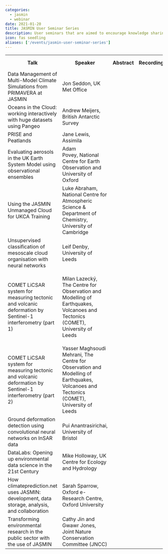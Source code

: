 ```yaml
---
categories:
  - jasmin
  - webinar
date: 2021-01-20
title: JASMIN User Seminar Series
description: User seminars that are aimed to encourage knowledge sharing and best practice between JASMIN users - whilst showcasing the types of science enabled by JASMIN. 
icon: fas seedling
aliases: ['/events/jasmin-user-seminar-series']
---
```

<table class="table table-responsive table-striped">
<tbody>
<tr>
<th>Talk</th>
<th>Speaker</th>
<th>Abstract</th>
<th>Recording</th>
<th>Slides</th>
<th>Date of talk</th>
</tr>
<tr>
<td>Data Management of Multi-Model Climate Simulations from PRIMAVERA at JASMIN</td>
<td>Jon Seddon, UK Met Office</td>
<td><a class="btn btn-primary" href="https://docs.google.com/document/d/e/2PACX-1vRDvhh-iidAwCpAqGkOuoVrPjfGv9I_5PuZP4eWYBEWs2YLVZ3CHKvgOcuBROG5LyEGmAWZO5hJDucE/pub" title="abstract"><span class="far fa-file-alt"></span></a></td>
<td><a class="btn btn-primary" href="https://youtu.be/oiHaipnuuVk" title="video"><span class="fab fa-youtube"></span></a></td>
<td><a class="btn btn-primary" href="https://drive.google.com/file/d/1s1jFhgbDIfSJ2CIn-lhgAor9Ygt3XKqN/view?usp=sharing" title="slides"><span class="fas fa-file-alt"></span></a></td>
<td>January 2021</td>
</tr>
<tr>
<td>Oceans in the Cloud: working interactively with huge datasets using Pangeo</td>
<td>Andrew Meijers, British Antarctic Survey</td>
<td><a class="btn btn-primary" href="https://docs.google.com/document/d/e/2PACX-1vTsaQl8xiUWeP53s1qseNP3EjOFzE8d38XWinmIi7uVI8jTtfTaJneAc2Z8vcqwwyqkQ0Fm5MqZsrPt/pub" title="abstract"><span class="far fa-file-alt"></span></a></td>
<td><a class="btn btn-primary" href="https://youtu.be/e0qVBwlR2zc" title="video"><span class="fab fa-youtube"></span></a></td>
<td><a class="btn btn-primary" href="https://drive.google.com/file/d/1MzGzOZ6a5KBGypfKGf5CZQ-kofcV6RoO/view?usp=sharing" title="slides"><span class="fas fa-file-alt"></span></a></td>
<td>January 2021</td>
</tr>
<tr>
<td>PRISE and Peatlands&nbsp;</td>
<td>Jane Lewis, Assimila</td>
<td><a class="btn btn-primary" href="https://docs.google.com/document/d/e/2PACX-1vR2nYugoa_9W8XQtqRrugMcd-O9oLoqTUFWvHhnjQlX7JwwpgwuekOqEUsYwEK7Y4uiLQgZpIKTOYYB/pub" title="abstract"><span class="far fa-file-alt"></span></a></td>
<td><a class="btn btn-primary" href="https://youtu.be/Lc1TNWmenuc" title="video"><span class="fab fa-youtube"></span></a></td>
<td><a class="btn btn-primary" href="https://drive.google.com/file/d/1p-O6AoclA14PzU8JewHw03DpBlhVX_Tg/view?usp=sharing" title="slides"><span class="fas fa-file-alt"></span></a></td>
<td>February 2021</td>
</tr>
<tr>
<td>Evaluating aerosols in the UK Earth System Model using observational ensembles</td>
<td>Adam Povey,&nbsp;National Centre for Earth Observation&nbsp;and University of Oxford</td>
<td><a class="btn btn-primary" href="https://docs.google.com/document/d/e/2PACX-1vROGYWauu22Bzm4i3cykneU9c697nr35h1v6lqJ0U3kHlDxf79pPW_MmAO0p5hzVyLwjbHQe5BLvEZj/pub" title="abstract"><span class="far fa-file-alt"></span></a></td>
<td><a class="btn btn-primary" href="https://youtu.be/Evx2NU3pFjc" title="video"><span class="fab fa-youtube"></span></a></td>
<td><a class="btn btn-primary" href="https://drive.google.com/file/d/1S93isbAIH_NnpLHVtMbtqtWBm3vMGdaS/view?usp=sharing" title="slides"><span class="fas fa-file-alt"></span></a></td>
<td>February 2021</td>
</tr>
<tr>
<td>Using the JASMIN Unmanaged Cloud for UKCA Training</td>
<td>Luke Abraham, National Centre for Atmospheric Science &amp; Department of Chemistry, University of Cambridge</td>
<td><a class="btn btn-primary" href="https://docs.google.com/document/d/e/2PACX-1vRuSqbv4dFj1OgjEDkPpFjcA4H9ZqN6NuVW3LtVOXs_vv25-Y0mU31LGZUF_YVFXZhZ4i4fv010amuP/pub" title="abstract"><span class="far fa-file-alt"></span></a></td>
<td><a class="btn btn-primary" href="https://youtu.be/gAT9HIUJ1U0" title="video"><span class="fab fa-youtube"></span></a></td>
<td><a class="btn btn-primary" href="https://drive.google.com/file/d/1OeHfPBHRcK31lyWTWRO4JdNHXlggNYT7/view?usp=sharing" title="slides"><span class="fas fa-file-alt"></span></a></td>
<td>March 2021</td>
</tr>
<tr>
<td>Unsupervised classification of mesoscale cloud organisation with neural networks</td>
<td>Leif Denby, University of Leeds</td>
<td><a class="btn btn-primary" href="https://docs.google.com/document/d/e/2PACX-1vTdDhRdcdq5qfPWJOjAEA6LBoB8T7_TU0DxRcY7M_MOar8ivhWvgxwYNQV1MmVVZ0op_YjB4fSRdxjf/pub" title="abstract"><span class="far fa-file-alt"></span></a></td>
<td><a class="btn btn-primary" href="https://youtu.be/0qH9O57epso" title="video"><span class="fab fa-youtube"></span></a></td>
<td><a class="btn btn-primary" href="https://drive.google.com/file/d/1Ae2JlmywpWAB_nUBB7spuDk3Nn3FZylm/view?usp=sharing" title="slides"><span class="fas fa-file-alt"></span></a></td>
<td>March 2021</td>
</tr>
<tr>
<td>
<p><span>COMET LiCSAR system for measuring tectonic and volcanic deformation by Sentinel-1 interferometry (part 1) </span></p>
</td>
<td>
<p>Milan&nbsp;Lazecký, The Centre for Observation and Modelling of Earthquakes, Volcanoes and Tectonics (COMET), University of Leeds<span>&nbsp;</span></p>
</td>
<td><a class="btn btn-primary" href="https://docs.google.com/document/d/e/2PACX-1vShj970bN2JzskZFnKq-KyTK257WbVdngnXCtZg0a5yWyUkZeu-13IaB87fCcZETJ6gWf-O7xkh6Zh8/pub" title="abstract"><span class="far fa-file-alt"></span></a></td>
<td><a class="btn btn-primary" href="https://youtu.be/CwPFttRujuo" title="video"><span class="fab fa-youtube"></span></a></td>
<td><a class="btn btn-primary" href="https://drive.google.com/file/d/17ssk5HP6LOWb0Vg4q24SdptomqY8QhRm/view?usp=sharing" title="slides"><span class="fas fa-file-alt"></span></a></td>
<td>May 2021</td>
</tr>
<tr>
<td>COMET LiCSAR system for measuring tectonic and volcanic deformation by Sentinel-1 interferometry (part 2)<span></span></td>
<td>Yasser Maghsoudi Mehrani, The Centre for Observation and Modelling of Earthquakes, Volcanoes and Tectonics (COMET), University of Leeds<span>&nbsp;</span></td>
<td><a class="btn btn-primary" href="https://docs.google.com/document/d/e/2PACX-1vShj970bN2JzskZFnKq-KyTK257WbVdngnXCtZg0a5yWyUkZeu-13IaB87fCcZETJ6gWf-O7xkh6Zh8/pub" title="abstract"><span class="far fa-file-alt"></span></a></td>
<td><a class="btn btn-primary" href="https://youtu.be/NENO5YVUkTQ" title="video"><span class="fab fa-youtube"></span></a></td>
<td><a class="btn btn-primary" href="https://drive.google.com/file/d/1swXbaBtqHDchhRxXmgER-VyLjuE6B585/view?usp=sharing" title="slides"><span class="fas fa-file-alt"></span></a></td>
<td>
<p>May 2021</p>
</td>
</tr>
<tr>
<td><span id="docs-internal-guid-5718ef9d-7fff-9155-f24a-a19902ea17db">Ground deformation detection using convolutional neural networks on InSAR data</span></td>
<td><span style="vertical-align: baseline;">Pui&nbsp;</span>Anantrasirichai, University of Bristol</td>
<td><a class="btn btn-primary" href="https://docs.google.com/document/d/e/2PACX-1vRXSFk-tklQYNJmBDOKn2XhcjpNW4N3WTTm0xaRKBBGuCt2wWzCpHinjb-Ay2_n8mzurbqTKv-yS4OP/pub" title="abstract"><span class="far fa-file-alt"></span></a></td>
<td><a class="btn btn-primary" href="https://youtu.be/xTHZkGJWAls" title="video"><span class="fab fa-youtube"></span></a></td>
<td><a class="btn btn-primary" href="https://drive.google.com/file/d/1pwdH2of7r14ytCSA1RI4SF9B7helZPqI/view?usp=sharing" title="slides"><span class="fas fa-file-alt"></span></a></td>
<td>June 2021</td>
</tr>
<tr>
<td><span style="vertical-align: baseline;">DataLabs: Opening up environmental data science in the 21st Century</span></td>
<td><span>Mike Holloway, UK Centre for Ecology and Hydrology</span></td>
<td><a class="btn btn-primary" href="https://docs.google.com/document/d/e/2PACX-1vSLpaAC3mL3FKVa6F4gx6Yl5NBU4WGiPn5EQuu6oF5pifw7Ny0XUmaYoyra3ZE5SmffFBI8HYbo0OoT/pub" title="abstract"><span class="far fa-file-alt"></span></a></td>
<td><a class="btn btn-primary" href="https://youtu.be/inPT-n7jhhc" title="video"><span class="fab fa-youtube"></span></a></td>
<td><a class="btn btn-primary" href="https://drive.google.com/file/d/1IzcSpRcErUczEXdRGJM6T5VIqjpzgPk5/view?usp=sharing" title="slides"><span class="fas fa-file-alt"></span></a></td>
<td>
<p>June 2021</p>
</td>
</tr>
<tr>
<td><span style="vertical-align: baseline;">How climateprediction.net uses JASMIN: development, data storage, analysis, and collaboration</span></td>
<td>Sarah Sparrow, Oxford e-Research Centre, Oxford University<span></span></td>
<td><a class="btn btn-primary" href="https://docs.google.com/document/d/e/2PACX-1vSEhMybw1ks8LQAc7SMy0HRGCGrG982RRqDidrg4raDAcUmo1v6DJtOFpR38AheLBlCIMpVZ_UpiphO/pub" title="abstract"><span class="far fa-file-alt"></span></a></td>
<td><a class="btn btn-primary" href="https://youtu.be/Rzx0UMDpx1M" title="video"><span class="fab fa-youtube"></span></a></td>
<td><a class="btn btn-primary" href="https://drive.google.com/file/d/1rlVjYbX90BkVvRUPyepAE5GTArnbtTpx/view?usp=sharing" title="slides"><span class="fas fa-file-alt"></span></a></td>
<td>
<p>July 2021</p>
</td>
</tr>
<tr>
<td><span>Transforming environmental research in the public sector with the use of JASMIN</span></td>
<td><span>Cathy Jin and Gwawr Jones, Joint Nature Conservation Committee (JNCC)</span></td>
<td><a class="btn btn-primary" href="https://docs.google.com/document/d/e/2PACX-1vRJV6C2vC-u7SuHfH1E2BSFyGMTPpbC2FvGLN6hrunMQy8pU01EN6syc2JpNvd3xFTaHuZXJf6uWcNT/pub" title="abstract"><span class="far fa-file-alt"></span></a></td>
<td><a class="btn btn-primary" href="https://youtu.be/QzkRxmAv3W8" title="video"><span class="fab fa-youtube"></span></a></td>
<td><a class="btn btn-primary" href="https://drive.google.com/file/d/1q5nf4Lr0aQsDXNMfFJGrQnKhyogOYImV/view?usp=sharing" title="slides"><span class="fas fa-file-alt"></span></a></td>
<td>July 2021</td>
</tr>
</tbody>
</table>
